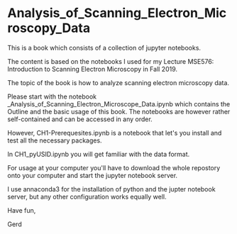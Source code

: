# Analysis_of_Scanning_Electron_Microscopy_Data

This is a book which consists of a collection of jupyter notebooks.

The content is based on the notebooks I used for my Lecture MSE576: Introduction to Scanning Electron Microscopy in Fall 2019.

The topic of the book is how to analyze scanning electron microscopy data.

Please start with the notebook _Analysis_of_Scanning_Electron_Microscope_Data.ipynb which contains the Outline and the basic usage of this book. The notebooks are however rather self-contained and can be accessed in any order.

However, CH1-Prerequesites.ipynb is a notebook that let's you install and test all the necessary packages.

In CH1_pyUSID.ipynb you will get familiar with the data format.

For usage at your computer you'll have to download the whole repostory onto your computer and start the jupyter notebook server.

I use annaconda3 for the installation of python and the jupter notebook server, but any other configuration works equally well.

Have fun,

Gerd
